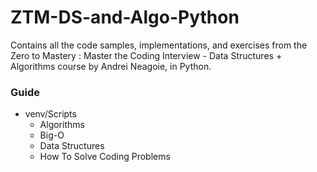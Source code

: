 # ZTM-DS-and-Algo-Python
Contains all the code samples, implementations, and exercises from the Zero to Mastery : Master the Coding Interview - Data Structures + Algorithms course by Andrei Neagoie, in Python.

### Guide
- venv/Scripts
  - Algorithms
  - Big-O
  - Data Structures
  - How To Solve Coding Problems

